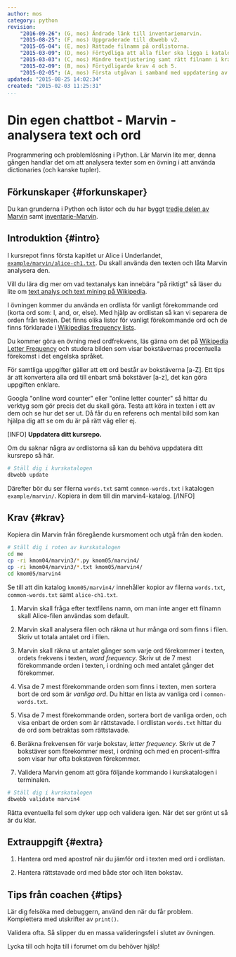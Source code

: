 ```yaml
---
author: mos
category: python
revision:
    "2016-09-26": (G, mos) Ändrade länk till inventariemarvin.
    "2015-08-25": (F, mos) Uppgraderade till dbwebb v2.
    "2015-05-04": (E, mos) Rättade filnamn på ordlistorna.
    "2015-03-09": (D, mos) Förtydliga att alla filer ska ligga i katalogen.
    "2015-03-03": (C, mos) Mindre textjustering samt rätt filnamn i krav 5.
    "2015-02-09": (B, mos) Förtydligarde krav 4 och 5.
    "2015-02-05": (A, mos) Första utgåvan i samband med uppdatering av kmom05 i kursen python.
updated: "2015-08-25 14:02:34"
created: "2015-02-03 11:25:31"
...
```

Din egen chattbot - Marvin - analysera text och ord
==================================

Programmering och problemlösning i Python. Lär Marvin lite mer, denna gången handlar det om att analysera texter som en övning i att använda dictionaries (och kanske tupler).

<!--more-->




Förkunskaper {#forkunskaper}
-----------------------

Du kan grunderna i Python och listor och du har byggt [tredje delen av Marvin](uppgift/din-egen-chattbot-marvin-steg-3) samt [inventarie-Marvin](uppgift/din-egen-chattbot-marvin-inventarie).



Introduktion {#intro}
-----------------------

I kursrepot finns första kapitlet ur Alice i Underlandet, [`example/marvin/alice-ch1.txt`](https://github.com/mosbth/python/blob/master/example/marvin/alice-ch1.txt). Du skall använda den texten och låta Marvin analysera den.

Vill du lära dig mer om vad textanalys kan innebära "på riktigt" så läser du lite om [text analys och text mining på Wikipedia](https://en.wikipedia.org/wiki/Text_mining).

I övningen kommer du använda en ordlista för vanligt förekommande ord (korta ord som: I, and, or, else). Med hjälp av ordlistan så kan vi separera de orden från texten. Det finns olika listor för vanligt förekommande ord och de finns förklarade i [Wikipedias frequency lists](http://en.wiktionary.org/wiki/Wiktionary:Frequency_lists).

Du kommer göra en övning med ordfrekvens, läs gärna om det på [Wikipedia Letter Frequency](https://en.wikipedia.org/wiki/Letter_frequency) och studera bilden som visar bokstävernas procentuella förekomst i det engelska språket.

För samtliga uppgifter gäller att ett ord består av bokstäverna [a-Z]. Ett tips är att konvertera alla ord till enbart små bokstäver [a-z], det kan göra uppgiften enklare.

Googla "online word counter" eller "online letter counter" så hittar du verktyg som gör precis det du skall göra. Testa att köra in  texten i ett av dem och se hur det ser ut. Då får du en referens och mental bild som kan hjälpa dig att se om du är på rätt väg eller ej.

[INFO]
**Uppdatera ditt kursrepo.**

Om du saknar några av ordlistorna så kan du behöva uppdatera ditt kursrepo så här.

```bash
# Ställ dig i kurskatalogen
dbwebb update
```

Därefter bör du ser filerna `words.txt` samt `common-words.txt` i katalogen `example/marvin/`. Kopiera in dem till din marvin4-katalog.
[/INFO]



Krav {#krav}
-----------------------

Kopiera din Marvin från föregående kursmoment och utgå från den koden.

```bash
# Ställ dig i roten av kurskatalogen
cd me
cp -ri kmom04/marvin3/*.py kmom05/marvin4/
cp -ri kmom04/marvin3/*.txt kmom05/marvin4/
cd kmom05/marvin4
```

Se till att din katalog `kmom05/marvin4/` innehåller kopior av filerna `words.txt`, `common-words.txt` samt `alice-ch1.txt`.

1. Marvin skall fråga efter textfilens namn, om man inte anger ett filnamn skall Alice-filen användas som default.

2. Marvin skall analysera filen och räkna ut hur många ord som finns i filen. Skriv ut totala antalet ord i filen. 

3. Marvin skall räkna ut antalet gånger som varje ord förekommer i texten, ordets frekvens i texten, *word frequency*. Skriv ut de 7 mest förekommande orden i texten, i ordning och med antalet gånger det förekommer.

4. Visa de 7 mest förekommande orden som finns i texten, men sortera bort de ord som är *vanliga ord*. Du hittar en lista av vanliga ord i `common-words.txt`.

5. Visa de 7 mest förekommande orden, sortera bort de vanliga orden, och visa enbart de orden som är rättstavade. I ordlistan `words.txt` hittar du de ord som betraktas som rättstavade.

6. Beräkna frekvensen för varje bokstav, *letter frequency*. Skriv ut de 7 bokstäver som förekommer mest, i ordning och med en procent-siffra som visar hur ofta bokstaven förekommer.

7. Validera Marvin genom att göra följande kommando i kurskatalogen i terminalen.

```bash
# Ställ dig i kurskatalogen
dbwebb validate marvin4
```

Rätta eventuella fel som dyker upp och validera igen. När det ser grönt ut så är du klar. 




Extrauppgift {#extra}
-----------------------

1. Hantera ord med apostrof när du jämför ord i texten med ord i ordlistan.

2. Hantera rättstavade ord med både stor och liten bokstav.



Tips från coachen {#tips}
-----------------------

Lär dig felsöka med debuggern, använd den när du får problem. Komplettera med utskrifter av `print()`.

Validera ofta. Så slipper du en massa valideringsfel i slutet av övningen.

Lycka till och hojta till i forumet om du behöver hjälp!
